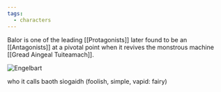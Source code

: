 ```yaml
---
tags:
  - characters
---
```

Balor is one of the leading [[Protagonists]] later found to be an [[Antagonists]] at a pivotal point when it revives the monstrous machine [[Gread Aingeal Tuiteamach]].

![Engelbart](https://drive.google.com/file/d/1V0FuCo2AIsyigNpm-PC5S-fIpwDOOJA4/view?usp=drive_link)


who it calls baoth sìogaidh (foolish, simple, vapid: fairy)